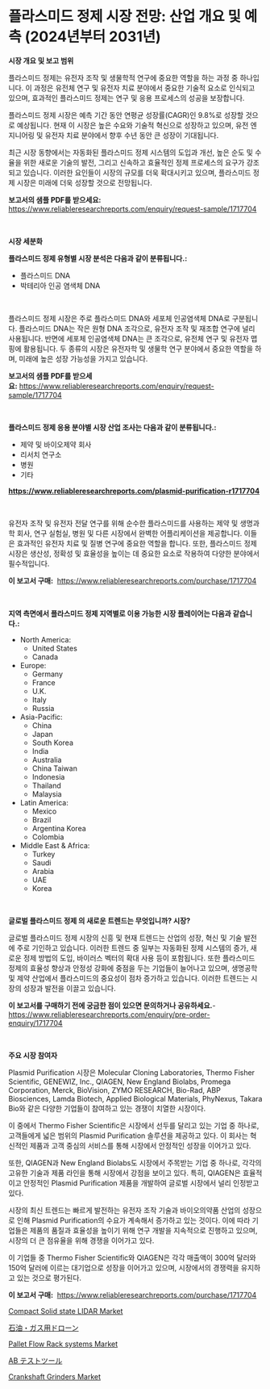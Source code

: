 <p><h1>플라스미드 정제 시장 전망: 산업 개요 및 예측 (2024년부터 2031년)</h1></p><p><strong>시장 개요 및 보고 범위</strong></p>
<p><p>플라스미드 정제는 유전자 조작 및 생물학적 연구에 중요한 역할을 하는 과정 중 하나입니다. 이 과정은 유전체 연구 및 유전자 치료 분야에서 중요한 기술적 요소로 인식되고 있으며, 효과적인 플라스미드 정제는 연구 및 응용 프로세스의 성공을 보장합니다.</p><p>플라스미드 정제 시장은 예측 기간 동안 연평균 성장률(CAGR)인 9.8%로 성장할 것으로 예상됩니다. 현재 이 시장은 높은 수요와 기술적 혁신으로 성장하고 있으며, 유전 엔지니어링 및 유전자 치료 분야에서 향후 수년 동안 큰 성장이 기대됩니다.</p><p>최근 시장 동향에서는 자동화된 플라스미드 정제 시스템의 도입과 개선, 높은 순도 및 수율을 위한 새로운 기술의 발전, 그리고 신속하고 효율적인 정제 프로세스의 요구가 강조되고 있습니다. 이러한 요인들이 시장의 규모를 더욱 확대시키고 있으며, 플라스미드 정제 시장은 미래에 더욱 성장할 것으로 전망됩니다.</p></p>
<p><strong>보고서의 샘플 PDF를 받으세요:</strong> <a href="https://www.reliableresearchreports.com/enquiry/request-sample/1717704">https://www.reliableresearchreports.com/enquiry/request-sample/1717704</a></p>
<p>&nbsp;</p>
<p><strong>시장 세분화</strong></p>
<p><strong>플라스미드 정제 유형별 시장 분석은 다음과 같이 분류됩니다.:</strong></p>
<p><ul><li>플라스미드 DNA</li><li>박테리아 인공 염색체 DNA</li></ul></p>
<p>&nbsp;</p>
<p><p>플라스미드 정제 시장은 주로 플라스미드 DNA와 세포체 인공염색체 DNA로 구분됩니다. 플라스미드 DNA는 작은 원형 DNA 조각으로, 유전자 조작 및 재조합 연구에 널리 사용됩니다. 반면에 세포체 인공염색체 DNA는 큰 조각으로, 유전체 연구 및 유전자 맵핑에 활용됩니다. 두 종류의 시장은 유전자학 및 생물학 연구 분야에서 중요한 역할을 하며, 미래에 높은 성장 가능성을 가지고 있습니다.</p></p>
<p><strong>보고서의 샘플 PDF를 받으세요:</strong>&nbsp;<a href="https://www.reliableresearchreports.com/enquiry/request-sample/1717704">https://www.reliableresearchreports.com/enquiry/request-sample/1717704</a></p>
<p>&nbsp;</p>
<p><strong> 플라스미드 정제 응용 분야별 시장 산업 조사는 다음과 같이 분류됩니다.:</strong></p>
<p><ul><li>제약 및 바이오제약 회사</li><li>리서치 연구소</li><li>병원</li><li>기타</li></ul></p>
<p><strong><a href="https://www.reliableresearchreports.com/plasmid-purification-r1717704">https://www.reliableresearchreports.com/plasmid-purification-r1717704</a></strong></p>
<p>&nbsp;</p>
<p><p>유전자 조작 및 유전자 전달 연구를 위해 순수한 플라스미드를 사용하는 제약 및 생명과학 회사, 연구 실험실, 병원 및 다른 시장에서 완벽한 어플리케이션을 제공합니다. 이들은 효과적인 유전자 치료 및 질병 연구에 중요한 역할을 합니다. 또한, 플라스미드 정제 시장은 생산성, 정확성 및 효율성을 높이는 데 중요한 요소로 작용하여 다양한 분야에서 필수적입니다.</p></p>
<p><strong>이 보고서 구매:</strong>&nbsp; <a href="https://www.reliableresearchreports.com/purchase/1717704">https://www.reliableresearchreports.com/purchase/1717704</a></p>
<p>&nbsp;</p>
<p><strong>지역 측면에서 플라스미드 정제 지역별로 이용 가능한 시장 플레이어는 다음과 같습니다.:</strong></p>
<p><ul>
    <li>
        North America:
        <ul>
            <li>United States</li>
            <li>Canada</li>
        </ul>
    </li>
    <li>
        Europe:
        <ul>
            <li>Germany</li>
            <li>France</li>
            <li>U.K.</li>
            <li>Italy</li>
            <li>Russia</li>
        </ul>
    </li>
    <li>
        Asia-Pacific:
        <ul>
            <li>China</li>
            <li>Japan</li>
            <li>South Korea</li>
            <li>India</li>
            <li>Australia</li>
            <li>China Taiwan</li>
            <li>Indonesia</li>
            <li>Thailand</li>
            <li>Malaysia</li>
        </ul>
    </li>
    <li>
        Latin America:
        <ul>
            <li>Mexico</li>
            <li>Brazil</li>
            <li>Argentina Korea</li>
            <li>Colombia</li>
        </ul>
    </li>
    <li>
        Middle East & Africa:
        <ul>
            <li>Turkey</li>
            <li>Saudi</li>
            <li>Arabia</li>
            <li>UAE</li>
            <li>Korea</li>
        </ul>
    </li>
    </ul></p>
<p>&nbsp;</p>
<p><strong>글로벌 플라스미드 정제 의 새로운 트렌드는 무엇입니까? 시장?</strong></p>
<p><p>글로벌 플라스미드 정제 시장의 신흥 및 현재 트렌드는 산업의 성장, 혁신 및 기술 발전에 주로 기인하고 있습니다. 이러한 트렌드 중 일부는 자동화된 정제 시스템의 증가, 새로운 정제 방법의 도입, 바이러스 벡터의 확대 사용 등이 포함됩니다. 또한 플라스미드 정제의 효율성 향상과 안정성 강화에 중점을 두는 기업들이 늘어나고 있으며, 생명공학 및 제약 산업에서 플라스미드의 중요성이 점차 증가하고 있습니다. 이러한 트렌드는 시장의 성장과 발전을 이끌고 있습니다.</p></p>
<p><strong>이 보고서를 구매하기 전에 궁금한 점이 있으면 문의하거나 공유하세요.</strong>- <a href="https://www.reliableresearchreports.com/enquiry/pre-order-enquiry/1717704">https://www.reliableresearchreports.com/enquiry/pre-order-enquiry/1717704</a></p>
<p>&nbsp;</p>
<p><strong>주요 시장 참여자</strong></p>
<p><p>Plasmid Purification 시장은 Molecular Cloning Laboratories, Thermo Fisher Scientific, GENEWIZ, Inc., QIAGEN, New England Biolabs, Promega Corporation, Merck, BioVision, ZYMO RESEARCH, Bio-Rad, ABP Biosciences, Lamda Biotech, Applied Biological Materials, PhyNexus, Takara Bio와 같은 다양한 기업들이 참여하고 있는 경쟁이 치열한 시장이다.</p><p>이 중에서 Thermo Fisher Scientific은 시장에서 선두를 달리고 있는 기업 중 하나로, 고객들에게 넓은 범위의 Plasmid Purification 솔루션을 제공하고 있다. 이 회사는 혁신적인 제품과 고객 중심의 서비스를 통해 시장에서 안정적인 성장을 이어가고 있다. </p><p>또한, QIAGEN과 New England Biolabs도 시장에서 주목받는 기업 중 하나로, 각각의 고유한 기술과 제품 라인을 통해 시장에서 강점을 보이고 있다. 특히, QIAGEN은 효율적이고 안정적인 Plasmid Purification 제품을 개발하여 글로벌 시장에서 널리 인정받고 있다.</p><p>시장의 최신 트렌드는 빠르게 발전하는 유전자 조작 기술과 바이오의약품 산업의 성장으로 인해 Plasmid Purification의 수요가 계속해서 증가하고 있는 것이다. 이에 따라 기업들은 제품의 품질과 효율성을 높이기 위해 연구 개발을 지속적으로 진행하고 있으며, 시장의 더 큰 점유율을 위해 경쟁을 이어가고 있다.</p><p>이 기업들 중 Thermo Fisher Scientific와 QIAGEN은 각각 매출액이 300억 달러와 150억 달러에 이르는 대기업으로 성장을 이어가고 있으며, 시장에서의 경쟁력을 유지하고 있는 것으로 평가된다.</p></p>
<p><strong>이 보고서 구매:</strong>&nbsp;&nbsp;<a href="https://www.reliableresearchreports.com/purchase/1717704">https://www.reliableresearchreports.com/purchase/1717704</a></p>
<p><p><a href="https://circular-yam-9b9.notion.site/Compact-Solid-state-LIDAR-Market-Research-Report-Its-History-and-Forecast-2024-to-2031-58d2b606c98344d7a0e42c64620e7c7b">Compact Solid state LIDAR Market</a></p><p><a href="https://github.com/KaydenJohns1964/Market-Research-Report-List-1/blob/main/236773027481.md">石油・ガス用ドローン</a></p><p><a href="https://view.publitas.com/reportprime-1/pallet-flow-rack-systems-market-furnishes-information-on-market-share-market-trends-and-market-growth/">Pallet Flow Rack systems Market</a></p><p><a href="https://github.com/marbadji/Market-Research-Report-List-1/blob/main/506584927480.md">AB テストツール</a></p><p><a href="https://github.com/mancsybtousav/Market-Research-Report-List-2/blob/main/crankshaft-grinders-market.md">Crankshaft Grinders Market</a></p></p>